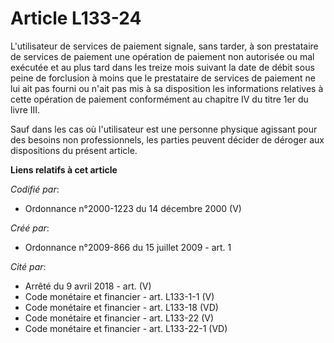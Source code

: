 # Article L133-24

L'utilisateur de services de paiement signale, sans tarder, à son prestataire de services de paiement une opération de
paiement non autorisée ou mal exécutée et au plus tard dans les treize mois suivant la date de débit sous peine de forclusion
à moins que le prestataire de services de paiement ne lui ait pas fourni ou n'ait pas mis à sa disposition les informations
relatives à cette opération de paiement conformément au chapitre IV du titre 1er du livre III. 

Sauf dans les cas où l'utilisateur est une personne physique agissant pour des besoins non professionnels, les parties
peuvent décider de déroger aux dispositions du présent article.

**Liens relatifs à cet article**

_Codifié par_:

  - Ordonnance n°2000-1223 du 14 décembre 2000 (V)

_Créé par_:

  - Ordonnance n°2009-866 du 15 juillet 2009 - art. 1

_Cité par_:

  - Arrêté du 9 avril 2018 - art. (V)
  - Code monétaire et financier - art. L133-1-1 (V)
  - Code monétaire et financier - art. L133-18 (VD)
  - Code monétaire et financier - art. L133-22 (V)
  - Code monétaire et financier - art. L133-22-1 (VD)
